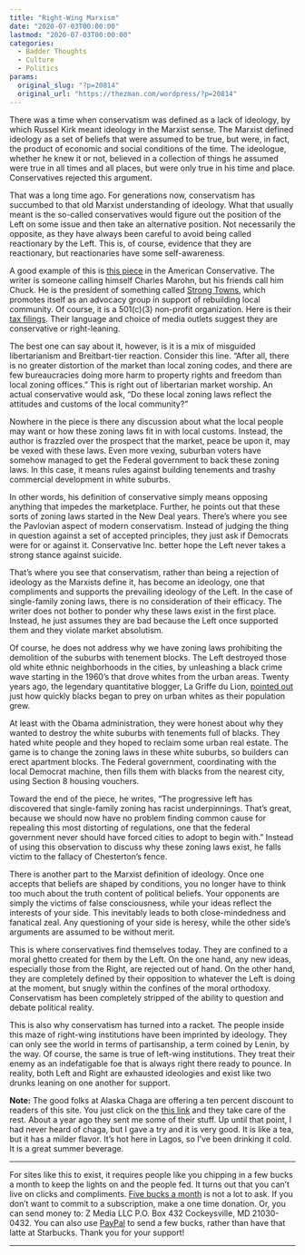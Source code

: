 ```yaml
---
title: "Right-Wing Marxism"
date: "2020-07-03T00:00:00"
lastmod: "2020-07-03T00:00:00"
categories:
  - Badder Thoughts
  - Culture
  - Politics
params:
  original_slug: "?p=20814"
  original_url: "https://thezman.com/wordpress/?p=20814"
---
```


There was a time when conservatism was defined as a lack of ideology, by
which Russel Kirk meant ideology in the Marxist sense. The Marxist
defined ideology as a set of beliefs that were assumed to be true, but
were, in fact, the product of economic and social conditions of the
time. The ideologue, whether he knew it or not, believed in a collection
of things he assumed were true in all times and all places, but were
only true in his time and place. Conservatives rejected this argument.

That was a long time ago. For generations now, conservatism has
succumbed to that old Marxist understanding of ideology. What that
usually meant is the so-called conservatives would figure out the
position of the Left on some issue and then take an alternative
position. Not necessarily the opposite, as they have always been careful
to avoid being called reactionary by the Left. This is, of course,
evidence that they are reactionary, but reactionaries have some
self-awareness.

A good example of this is <a
href="https://www.theamericanconservative.com/urbs/its-time-to-abolish-single-family-zoning/"
rel="noopener noreferrer" target="_blank">this piece</a> in the American
Conservative. The writer is someone calling himself Charles Marohn, but
his friends call him Chuck. He is the president of something called
<a href="https://www.strongtowns.org/about" rel="noopener noreferrer"
target="_blank">Strong Towns</a>, which promotes itself as an advocacy
group in support of rebuilding local community. Of course, it is a
501(c)(3) non-profit organization. Here is their <a
href="https://990s.foundationcenter.org/990_pdf_archive/271/271459378/271459378_201712_990.pdf"
rel="noopener noreferrer" target="_blank">tax filings</a>. Their
language and choice of media outlets suggest they are conservative or
right-leaning.

The best one can say about it, however, is it is a mix of misguided
libertarianism and Breitbart-tier reaction. Consider this line. “After
all, there is no greater distortion of the market than local zoning
codes, and there are few bureaucracies doing more harm to property
rights and freedom than local zoning offices.” This is right out of
libertarian market worship. An actual conservative would ask, “Do these
local zoning laws reflect the attitudes and customs of the local
community?”

Nowhere in the piece is there any discussion about what the local people
may want or how these zoning laws fit in with local customs. Instead,
the author is frazzled over the prospect that the market, peace be upon
it, may be vexed with these laws. Even more vexing, suburban voters have
somehow managed to get the Federal government to back these zoning laws.
In this case, it means rules against building tenements and trashy
commercial development in white suburbs.

In other words, his definition of conservative simply means opposing
anything that impedes the marketplace. Further, he points out that these
sorts of zoning laws started in the New Deal years. There’s where you
see the Pavlovian aspect of modern conservatism. Instead of judging the
thing in question against a set of accepted principles, they just ask if
Democrats were for or against it. Conservative Inc. better hope the Left
never takes a strong stance against suicide.

That’s where you see that conservatism, rather than being a rejection of
ideology as the Marxists define it, has become an ideology, one that
compliments and supports the prevailing ideology of the Left. In the
case of single-family zoning laws, there is no consideration of their
efficacy. The writer does not bother to ponder why these laws exist in
the first place. Instead, he just assumes they are bad because the Left
once supported them and they violate market absolutism.

Of course, he does not address why we have zoning laws prohibiting the
demolition of the suburbs with tenement blocks. The Left destroyed those
old white ethnic neighborhoods in the cities, by unleashing a black
crime wave starting in the 1960’s that drove whites from the urban
areas. Twenty years ago, the legendary quantitative blogger, La Griffe
du Lion, <a href="http://www.lagriffedulion.f2s.com/hood.htm"
rel="noopener noreferrer" target="_blank">pointed out</a> just how
quickly blacks began to prey on urban whites as their population grew.

At least with the Obama administration, they were honest about why they
wanted to destroy the white suburbs with tenements full of blacks. They
hated white people and they hoped to reclaim some urban real estate. The
game is to change the zoning laws in these white suburbs, so builders
can erect apartment blocks. The Federal government, coordinating with
the local Democrat machine, then fills them with blacks from the nearest
city, using Section 8 housing vouchers.

Toward the end of the piece, he writes, “The progressive left has
discovered that single-family zoning has racist underpinnings. That’s
great, because we should now have no problem finding common cause for
repealing this most distorting of regulations, one that the federal
government never should have forced cities to adopt to begin with.”
Instead of using this observation to discuss why these zoning laws
exist, he falls victim to the fallacy of Chesterton’s fence.

There is another part to the Marxist definition of ideology. Once one
accepts that beliefs are shaped by conditions, you no longer have to
think too much about the truth content of political beliefs. Your
opponents are simply the victims of false consciousness, while your
ideas reflect the interests of your side. This inevitably leads to both
close-mindedness and fanatical zeal. Any questioning of your side is
heresy, while the other side’s arguments are assumed to be without
merit.

This is where conservatives find themselves today. They are confined to
a moral ghetto created for them by the Left. On the one hand, any new
ideas, especially those from the Right, are rejected out of hand. On the
other hand, they are completely defined by their opposition to whatever
the Left is doing at the moment, but snugly within the confines of the
moral orthodoxy. Conservatism has been completely stripped of the
ability to question and debate political reality.

This is also why conservatism has turned into a racket. The people
inside this maze of right-wing institutions have been imprinted by
ideology. They can only see the world in terms of partisanship, a term
coined by Lenin, by the way. Of course, the same is true of left-wing
institutions. They treat their enemy as an indefatigable foe that is
always right there ready to pounce. In reality, both Left and Right are
exhausted ideologies and exist like two drunks leaning on one another
for support.

**Note:** The good folks at Alaska Chaga are offering a ten percent
discount to readers of this site. You just click on the
<a href="https://alaskachaga.us/discount/ZMAN" rel="noopener noreferrer"
target="_blank">this link</a> and they take care of the rest. About a
year ago they sent me some of their stuff. Up until that point, I had
never heard of chaga, but I gave a try and it is very good. It is like a
tea, but it has a milder flavor. It’s hot here in Lagos, so I’ve been
drinking it cold. It is a great summer beverage.

------------------------------------------------------------------------

For sites like this to exist, it requires people like you chipping in a
few bucks a month to keep the lights on and the people fed. It turns out
that you can’t live on clicks and compliments.
<a href="https://www.subscribestar.com/the-z-blog"
rel="noopener noreferrer" target="_blank">Five bucks a month</a> is not
a lot to ask. If you don’t want to commit to a subscription, make a one
time donation. Or, you can send money to: Z Media LLC P.O. Box 432
Cockeysville, MD 21030-0432. You can also use <a
href="https://www.paypal.com/cgi-bin/webscr?cmd=_s-xclick&amp;hosted_button_id=UDAS2Q8JYA6CN&amp;source=url"
rel="noopener noreferrer" target="_blank">PayPal</a> to send a few
bucks, rather than have that latte at Starbucks. Thank you for your
support!

------------------------------------------------------------------------
